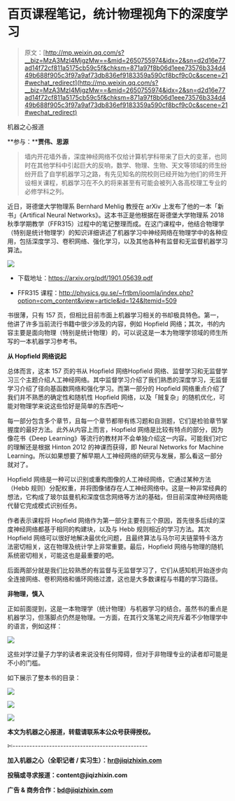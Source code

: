 # 百页课程笔记，统计物理视角下的深度学习

> 原文：[http://mp.weixin.qq.com/s?__biz=MzA3MzI4MjgzMw==&mid=2650755974&idx=2&sn=d2d16e77ad14f72cf811a5175cb59c5f&chksm=871a97f8b06d1eee73576b334d449b688f905c3f97a9af73db836ef9183359a590cf8bcf9c0c&scene=21#wechat_redirect](http://mp.weixin.qq.com/s?__biz=MzA3MzI4MjgzMw==&mid=2650755974&idx=2&sn=d2d16e77ad14f72cf811a5175cb59c5f&chksm=871a97f8b06d1eee73576b334d449b688f905c3f97a9af73db836ef9183359a590cf8bcf9c0c&scene=21#wechat_redirect)

机器之心报道

**参与：****贾伟、思源**

> 墙内开花墙外香，深度神经网络不仅给计算机学科带来了巨大的变革，也同时在其他学科中引起巨大的反响，数学、物理、生物、天文等领域的师生纷纷开启了自学机器学习之路，有先见知名的院校则已经开始为他们的师生开设相关课程，机器学习在不久的将来甚至有可能会被列入各高校理工专业的必修学科之列。

近日，哥德堡大学物理系 Bernhard Mehlig 教授在 arXiv 上发布了他的一本「新书」《Artifical Neural Networks》。这本书正是他根据在哥德堡大学物理系 2018 秋季学期教学（FFR315）过程中的笔记整理而成。在这门课程中，他结合物理学（特别是统计物理学）的知识详细讲述了机器学习中神经网络在物理学中的各种应用，包括深度学习、卷积网络、强化学习，以及其他各种有监督和无监督机器学习算法。

![](../Images/07e8d5e74f16402afb7062c60690f4c5.jpg)

*   下载地址：https://arxiv.org/pdf/1901.05639.pdf

*   FFR315 课程：http://physics.gu.se/~frtbm/joomla/index.php?option=com_content&view=article&id=124&Itemid=509

书很薄，只有 157 页，但相比目前市面上机器学习相关的书却极具特色。第一，他讲了许多当前流行书籍中很少涉及的内容，例如 Hopfield 网络；其次，书的内容主要是面向物理（特别是统计物理）的，可以说这是一本为物理学领域的师生所写的一本机器学习参考书。

**从 Hopfield 网络说起**

总体而言，这本 157 页的书从 Hopfield 网络Hopfield 网络、监督学习和无监督学习三个主题介绍人工神经网络。其中监督学习介绍了我们熟悉的深度学习，无监督学习介绍了径向基函数网络和强化学习。而第一部分的 Hopfield 网络重点介绍了我们并不熟悉的确定性和随机性 Hopfield 网络，以及「贼复杂」的随机优化，可能对物理学来说这些恰好是简单的东西吧～

每一部分包含多个章节，且每一个章节都带有练习题和自测题，它们是检验章节掌握度的最好方法。此外从内容上而言，Hopfield 网络是比较有特点的部分，因为像花书《Deep Learning》等流行的教材并不会单独介绍这一内容。可能我们对它的理解还是根据 Hinton 2012 的神课而获得，即 Neural Networks for Machine Learning。所以如果想要了解早期人工神经网络的研究与发展，那么看这一部分就对了。

Hopfield 网络是一种可以识别或重构图像的人工神经网络，它通过某种方法（Hebb 规则）分配权重，并将图像储存在人工神经网络中。这是一种非常经典的想法，它构成了玻尔兹曼机和深度信念网络等方法的基础，但目前深度神经网络能代替它完成模式识别任务。

作者表示课程将 Hopfield 网络作为第一部分主要有三个原因，首先很多后续的深度神经网络都基于相同的构建块，以及与 Hebb 规则相近的学习方法。其次 Hopfield 网络可以很好地解决最优化问题，且最终算法与马尔可夫链蒙特卡洛方法密切相关，这在物理及统计学上非常重要。最后，Hopfield 网络与物理的随机系统密切相关，可能这也是最重要的吧。

后面两部分就是我们比较熟悉的有监督与无监督学习了，它们从感知机开始逐步向全连接网络、卷积网络和循环网络过渡，这也是大多数课程与书籍的学习路径。

**非物理，慎入**

正如前面提到，这是一本物理学（统计物理）与机器学习的结合。虽然书的重点是机器学习，但落脚点仍然是物理。一方面，在其行文落笔之间充斥着不少物理学中的语言，例如这样：

![](../Images/c8674031f59fea0730c7549db84bab96.jpg)

这些对学过量子力学的读者来说没有任何障碍，但对于非物理专业的读者却可能是不小的门槛。

如下展示了整本书的目录：

![](../Images/dacddfdf6270db206bf93b760b957ef2.jpg)

![](../Images/2f00f2fe2743abf18d796c1c05cc07ea.jpg)

![](../Images/11f136615f09b2115d7097ab4299bcd5.jpg)

****本文为机器之心报道，**转载请联系本公众号获得授权****。**

✄------------------------------------------------

**加入机器之心（全职记者 / 实习生）：hr@jiqizhixin.com**

**投稿或寻求报道：**content**@jiqizhixin.com**

**广告 & 商务合作：bd@jiqizhixin.com**